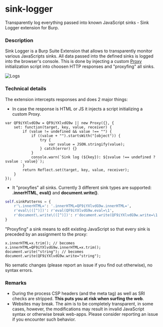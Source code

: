 # sink-logger
Transparently log everything passed into known JavaScript sinks - Sink Logger extension for Burp.

### Description

Sink Logger is a Burp Suite Extension that allows to transparently monitor various JavaScripts sinks. All data passed into the defined sinks is logged into the browser's console. This is done by injecting a custom [Proxy](https://developer.mozilla.org/en-US/docs/Web/JavaScript/Reference/Global_Objects/Proxy) initialization script into choosen HTTP responses and "proxyfing" all sinks.

![Logs](https://github.com/bayotop/sink-logger/sink-logger.png "Sink Logger Filtered")

### Technical details

The extension intercepts responses and does 2 major things:

- In case the response is HTML or JS it injects a script initializing a custom Proxy.
```JS
var QF9iYXlvdG9w = QF9iYXlvdG9w || new Proxy({}, {
    set: function(target, key, value, receiver) {
        if (value != undefined && value !== "") {
            if ((value + "").startsWith("[object")) {
                try {
                    var svalue = JSON.stringify(value);
                } catch(error) {}
            }
            console.warn(`Sink log (${key}): ${svalue !== undefined ? svalue : value}`);
        }
        return Reflect.set(target, key, value, receiver);
    }
});
```
- It "proxyfies" all sinks. Currently 3 different sink types are supported: **.innerHTML**, **eval()** and **document.write()**.
```python
self.sinkPatterns = {
    r'\.innerHTML=': '.innerHTML=QF9iYXlvdG9w.innerHTML=',
    r'eval\(([^)])': r'eval(QF9iYXlvdG9w.eval=\1',
    r'document\.write\(([^)])': r'document.write(QF9iYXlvdG9w.write=\1'
}
```

"Proxyfing" a sink means to edit existing JavaScript so that every sink is preceded by an assignment to the proxy:

```JS
x.innerHTML=x.trim(); // becomes x.innerHTML=QF9iYXlvdG9w.innerHTML=x.trim();
document.write("string"); // becomes document.write(QF9iYXlvdG9w.write="string");
```

No sematic changes (please report an issue if you find out otherwise), no syntax errors.

### Remarks

- During the process CSP headers (and the meta tag) as well as SRI checks are stripped. **This puts you at risk when surfing the web**.
- Websites may break. The aim is to be completely transparent, in some cases, however, the modifications may result in invalid JavaScript syntax or otherwise break web-apps. Please consider reporting an issue if you encounter such behavior.
